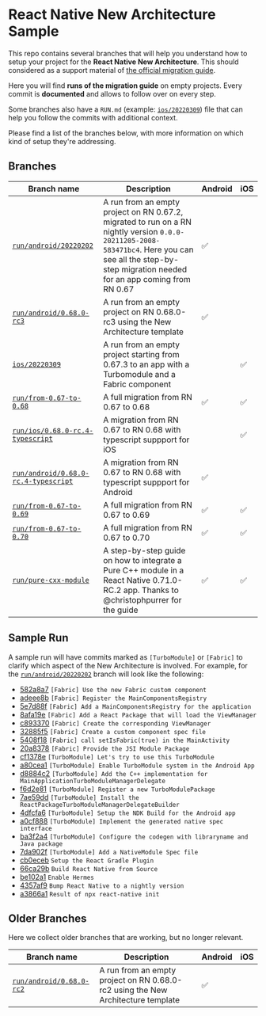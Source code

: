 # React Native New Architecture Sample

This repo contains several branches that will help you understand how to setup your project for the **React Native New Architecture**. This should considered as a support material of [the official migration guide](https://reactnative.dev/docs/next/new-architecture-intro).

Here you will find **runs of the migration guide** on empty projects. Every commit is **documented** and allows to follow over on every step.

Some branches also have a `RUN.md` (example: [`ios/20220309`](https://github.com/cortinico/RNNewArchitectureApp/blob/ios/20220309/RUN.md)) file that can help you follow the commits with additional context.

Please find a list of the branches below, with more information on which kind of setup they're addressing.

## Branches

| Branch name | Description | Android | iOS |
| --- | --- | --- | --- |
| [`run/android/20220202`](https://github.com/cortinico/RNNewArchitectureApp/commits/run/android/20220202) | A run from an empty project on RN 0.67.2, migrated to run on a RN nightly version `0.0.0-20211205-2008-583471bc4`. Here you can see all the step-by-step migration needed for an app coming from RN 0.67 | ✅ | |
| [`run/android/0.68.0-rc3`](https://github.com/cortinico/RNNewArchitectureApp/commits/run/android/0.68.0-rc3) | A run from an empty project on RN 0.68.0-rc3 using the New Architecture template | ✅ | |
| [`ios/20220309`](https://github.com/cortinico/RNNewArchitectureApp/commits/ios/20220309) | A run from an empty project starting from 0.67.3 to an app with a Turbomodule and a Fabric component | | ✅ |
| [`run/from-0.67-to-0.68`](https://github.com/react-native-community/RNNewArchitectureApp/tree/run/from-0.67-to-0.68) | A full migration from RN 0.67 to 0.68 | ✅ | ✅ |
| [`run/ios/0.68.0-rc.4-typescript`](https://github.com/react-native-community/RNNewArchitectureApp/tree/run/ios/0.68.0-rc.4-typescript) | A migration from RN 0.67 to RN 0.68 with typescript suppport for iOS | | ✅ |
| [`run/android/0.68.0-rc.4-typescript`](https://github.com/react-native-community/RNNewArchitectureApp/tree/run/android/0.68.0-rc.4-typescript) | A migration from RN 0.67 to RN 0.68 with typescript suppport for Android | ✅ | |
| [`run/from-0.67-to-0.69`](https://github.com/react-native-community/RNNewArchitectureApp/tree/run/from-0.67-to-0.69) | A full migration from RN 0.67 to 0.69 | ✅ | ✅ |
| [`run/from-0.67-to-0.70`](https://github.com/react-native-community/RNNewArchitectureApp/tree/run/from-0.67-to-0.70) | A full migration from RN 0.67 to 0.70 | ✅ | ✅ |
| [`run/pure-cxx-module`](https://github.com/react-native-community/RNNewArchitectureApp/tree/run/pure-cxx-module) | A step-by-step guide on how to integrate a Pure C++ module in a React Native 0.71.0-RC.2 app. Thanks to @christophpurrer for the guide | ✅ | ✅ |

## Sample Run

A sample run will have commits marked as `[TurboModule]` or `[Fabric]` to clarify which aspect of the New Architecture is involved.
For example, for the [`run/android/20220202`](https://github.com/cortinico/RNNewArchitectureApp/commits/run/android/20220202) branch will look like the following:

* [582a8a7](https://github.com/cortinico/RNNewArchitectureApp/commit/582a8a7) `[Fabric] Use the new Fabric custom component`
* [adeee8b](https://github.com/cortinico/RNNewArchitectureApp/commit/adeee8b) `[Fabric] Register the MainComponentsRegistry`
* [5e7d88f](https://github.com/cortinico/RNNewArchitectureApp/commit/5e7d88f) `[Fabric] Add a MainComponentsRegistry for the application`
* [8afa19e](https://github.com/cortinico/RNNewArchitectureApp/commit/8afa19e) `[Fabric] Add a React Package that will load the ViewManager`
* [c893370](https://github.com/cortinico/RNNewArchitectureApp/commit/c893370) `[Fabric] Create the corresponding ViewManager`
* [32885f5](https://github.com/cortinico/RNNewArchitectureApp/commit/32885f5) `[Fabric] Create a custom component spec file`
* [5408f18](https://github.com/cortinico/RNNewArchitectureApp/commit/5408f18) `[Fabric] call setIsFabric(true) in the MainActivity`
* [20a8378](https://github.com/cortinico/RNNewArchitectureApp/commit/20a8378) `[Fabric] Provide the JSI Module Package`
* [cf1378e](https://github.com/cortinico/RNNewArchitectureApp/commit/cf1378e) `[TurboModule] Let's try to use this TurboModule`
* [a80cea1](https://github.com/cortinico/RNNewArchitectureApp/commit/a80cea1) `[TurboModule] Enable TurboModule system in the Android App`
* [d8884c2](https://github.com/cortinico/RNNewArchitectureApp/commit/d8884c2) `[TurboModule] Add the C++ implementation for MainApplicationTurboModuleManagerDelegate`
* [f6d2e81](https://github.com/cortinico/RNNewArchitectureApp/commit/f6d2e81) `[TurboModule] Register a new TurboModulePackage`
* [7ae59dd](https://github.com/cortinico/RNNewArchitectureApp/commit/7ae59dd) `[TurboModule] Install the ReactPackageTurboModuleManagerDelegateBuilder`
* [4dfcfa6](https://github.com/cortinico/RNNewArchitectureApp/commit/4dfcfa6) `[TurboModule] Setup the NDK Build for the Android app`
* [a0cf888](https://github.com/cortinico/RNNewArchitectureApp/commit/a0cf888) `[TurboModule] Implement the generated native spec interface`
* [ba3f2a4](https://github.com/cortinico/RNNewArchitectureApp/commit/ba3f2a4) `[TurboModule] Configure the codegen with libraryname and Java package`
* [7da902f](https://github.com/cortinico/RNNewArchitectureApp/commit/7da902f) `[TurboModule] Add a NativeModule Spec file`
* [cb0eceb](https://github.com/cortinico/RNNewArchitectureApp/commit/cb0eceb) `Setup the React Gradle Plugin`
* [66ca29b](https://github.com/cortinico/RNNewArchitectureApp/commit/66ca29b) `Build React Native from Source`
* [be102a1](https://github.com/cortinico/RNNewArchitectureApp/commit/be102a1) `Enable Hermes`
* [4357af9](https://github.com/cortinico/RNNewArchitectureApp/commit/4357af9) `Bump React Native to a nightly version`
* [a3866a1](https://github.com/cortinico/RNNewArchitectureApp/commit/a3866a1) `Result of npx react-native init`

## Older Branches

Here we collect older branches that are working, but no longer relevant.

| Branch name | Description | Android | iOS |
| --- | --- | --- | --- |
| [`run/android/0.68.0-rc2`](https://github.com/cortinico/RNNewArchitectureApp/commits/run/android/0.68.0-rc2) | A run from an empty project on RN 0.68.0-rc2 using the New Architecture template | ✅ | |
